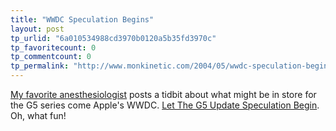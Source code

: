 ```yaml
---
title: "WWDC Speculation Begins"
layout: post
tp_urlid: "6a010534988cd3970b0120a5b35fd3970c"
tp_favoritecount: 0
tp_commentcount: 0
tp_permalink: "http://www.monkinetic.com/2004/05/wwdc-speculation-begins.html"
---
```

<a href="http://www.romanvenable.net/">My favorite anesthesiologist</a> posts a tidbit about what might be in store for the G5 series come Apple&#39;s <abbrev title="Worldwide Developer&#39;s Conference">WWDC</abbrev>. <a href="http://www.romanvenable.net/624">Let The G5 Update Speculation Begin</a>. Oh, what fun!
